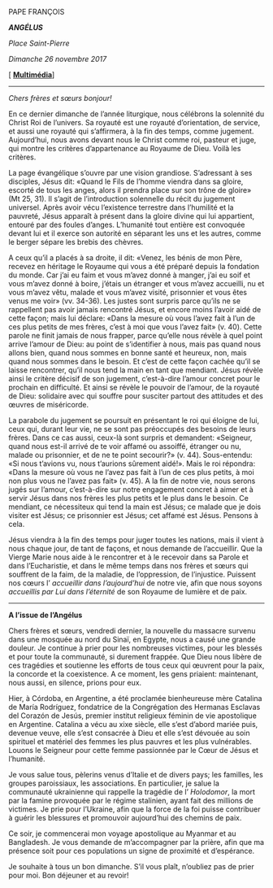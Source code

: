 PAPE FRANÇOIS

***ANGÉLUS***

*Place Saint-Pierre*

*Dimanche 26 novembre 2017*

\[ **[Multimédia](http://w2.vatican.va/content/francesco/fr/events/event.dir.html/content/vaticanevents/fr/2017/11/26/angelus.html)**\]

* * *

*Chers frères et sœurs bonjour!*

En ce dernier dimanche de l’année liturgique, nous célébrons la solennité du Christ Roi de l’univers. Sa royauté est une royauté d’orientation, de service, et aussi une royauté qui s’affirmera, à la fin des temps, comme jugement. Aujourd’hui, nous avons devant nous le Christ comme roi, pasteur et juge, qui montre les critères d’appartenance au Royaume de Dieu. Voilà les critères.

La page évangélique s’ouvre par une vision grandiose. S’adressant à ses disciples, Jésus dit: «Quand le Fils de l’homme viendra dans sa gloire, escorté de tous les anges, alors il prendra place sur son trône de gloire» (Mt 25, 31). Il s’agit de l’introduction solennelle du récit du jugement universel. Après avoir vécu l’existence terrestre dans l’humilité et la pauvreté, Jésus apparaît à présent dans la gloire divine qui lui appartient, entouré par des foules d’anges. L’humanité tout entière est convoquée devant lui et il exerce son autorité en séparant les uns et les autres, comme le berger sépare les brebis des chèvres.

A ceux qu’il a placés à sa droite, il dit: «Venez, les bénis de mon Père, recevez en héritage le Royaume qui vous a été préparé depuis la fondation du monde. Car j’ai eu faim et vous m’avez donné à manger, j’ai eu soif et vous m’avez donné à boire, j’étais un étranger et vous m’avez accueilli, nu et vous m’avez vêtu, malade et vous m’avez visité, prisonnier et vous êtes venus me voir» (vv. 34-36). Les justes sont surpris parce qu’ils ne se rappellent pas avoir jamais rencontré Jésus, et encore moins l’avoir aidé de cette façon; mais lui déclare: «Dans la mesure où vous l’avez fait à l’un de ces plus petits de mes frères, c’est à moi que vous l’avez fait» (v. 40). Cette parole ne finit jamais de nous frapper, parce qu’elle nous révèle à quel point arrive l’amour de Dieu: au point de s’identifier à nous, mais pas quand nous allons bien, quand nous sommes en bonne santé et heureux, non, mais quand nous sommes dans le besoin. Et c’est de cette façon cachée qu’il se laisse rencontrer, qu’il nous tend la main en tant que mendiant. Jésus révèle ainsi le critère décisif de son jugement, c’est-à-dire l’amour concret pour le prochain en difficulté. Et ainsi se révèle le pouvoir de l’amour, de la royauté de Dieu: solidaire avec qui souffre pour susciter partout des attitudes et des œuvres de miséricorde.

La parabole du jugement se poursuit en présentant le roi qui éloigne de lui, ceux qui, durant leur vie, ne se sont pas préoccupés des besoins de leurs frères. Dans ce cas aussi, ceux-là sont surpris et demandent: «Seigneur, quand nous est-il arrivé de te voir affamé ou assoiffé, étranger ou nu, malade ou prisonnier, et de ne te point secourir?» (v. 44). Sous-entendu: «Si nous t’avions vu, nous t’aurions sûrement aidé!». Mais le roi répondra: «Dans la mesure où vous ne l’avez pas fait à l’un de ces plus petits, à moi non plus vous ne l’avez pas fait» (v. 45). A la fin de notre vie, nous serons jugés sur l’amour, c’est-à-dire sur notre engagement concret à aimer et à servir Jésus dans nos frères les plus petits et le plus dans le besoin. Ce mendiant, ce nécessiteux qui tend la main est Jésus; ce malade que je dois visiter est Jésus; ce prisonnier est Jésus; cet affamé est Jésus. Pensons à cela.

Jésus viendra à la fin des temps pour juger toutes les nations, mais il vient à nous chaque jour, de tant de façons, et nous demande de l’accueillir. Que la Vierge Marie nous aide à le rencontrer et à le recevoir dans sa Parole et dans l’Eucharistie, et dans le même temps dans nos frères et sœurs qui souffrent de la faim, de la maladie, de l’oppression, de l’injustice. Puissent nos cœurs l’ *accueillir dans l’aujourd’hui* de notre vie, afin que nous soyons *accueillis par Lui dans l’éternité* de son Royaume de lumière et de paix.

* * *

**A l’issue de l’Angélus**

Chers frères et sœurs, vendredi dernier, la nouvelle du massacre survenu dans une mosquée au nord du Sinaï, en Egypte, nous a causé une grande douleur. Je continue à prier pour les nombreuses victimes, pour les blessés et pour toute la communauté, si durement frappée. Que Dieu nous libère de ces tragédies et soutienne les efforts de tous ceux qui œuvrent pour la paix, la concorde et la coexistence. A ce moment, les gens priaient: maintenant, nous aussi, en silence, prions pour eux.

Hier, à Córdoba, en Argentine, a été proclamée bienheureuse mère Catalina de María Rodríguez, fondatrice de la Congrégation des Hermanas Esclavas del Corazón de Jesús, premier institut religieux féminin de vie apostolique en Argentine. Catalina a vécu au xixe siècle, elle s’est d’abord mariée puis, devenue veuve, elle s’est consacrée à Dieu et elle s’est dévouée au soin spirituel et matériel des femmes les plus pauvres et les plus vulnérables. Louons le Seigneur pour cette femme passionnée par le Cœur de Jésus et l’humanité.

Je vous salue tous, pèlerins venus d’Italie et de divers pays; les familles, les groupes paroissiaux, les associations. En particulier, je salue la communauté ukrainienne qui rappelle la tragédie de l’ *Holodomor*, la mort par la famine provoquée par le régime stalinien, ayant fait des millions de victimes. Je prie pour l’Ukraine, afin que la force de la foi puisse contribuer à guérir les blessures et promouvoir aujourd’hui des chemins de paix.

Ce soir, je commencerai mon voyage apostolique au Myanmar et au Bangladesh. Je vous demande de m’accompagner par la prière, afin que ma présence soit pour ces populations un signe de proximité et d’espérance.

Je souhaite à tous un bon dimanche. S’il vous plaît, n’oubliez pas de prier pour moi. Bon déjeuner et au revoir!